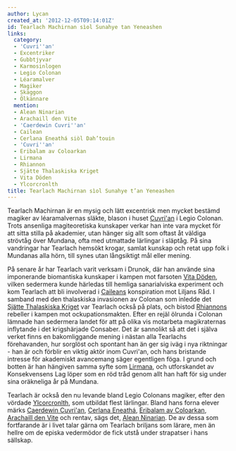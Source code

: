```yaml
---
author: Lycan
created_at: '2012-12-05T09:14:01Z'
id: Tearlach Machirnan sìol Sunahye tan Yeneashen
links:
  category:
  - 'Cuvri''an'
  - Excentriker
  - Gubbtjyvar
  - Karmosinlogen
  - Legio Colonan
  - Léaramalver
  - Magiker
  - Skäggon
  - Ölkännare
  mention:
  - Alean Ninarian
  - Arachaill den Vite
  - 'Caerdewin Cuvri''an'
  - Cailean
  - Cerlana Eneathá siòl Dah’touin
  - 'Cuvri''an'
  - Eribalam av Coloarkan
  - Lirmana
  - Rhiannon
  - Sjätte Thalaskiska Kriget
  - Vita Döden
  - Ylcorcronlth
title: Tearlach Machirnan sìol Sunahye t’an Yeneashen
---
```


Tearlach Machirnan är en mysig och lätt excentrisk men mycket bestämd magiker av léaramalvernas
släkte, blason i huset [Cuvri'an] i Legio Colonan. Trots ansenliga magiteoretiska kunskaper verkar
han inte vara mycket för att sitta stilla på akademier, utan hänger sig allt som oftast åt väldiga
strövtåg över Mundana, ofta med utmattade lärlingar i släptåg. På sina vandringar har Tearlach
hemsökt krogar, samlat kunskap och retat upp folk i Mundanas alla hörn, till synes utan långsiktigt
mål eller mening.

På senare år har Tearlach varit verksam i Drunok, där han använde sina imponerande biomantiska
kunskaper i kampen mot farsoten [Vita Döden], vilken sedermera kunde härledas till hemliga
sanarialviska experiment och kom Tearlach att bli involverad i [Caileans] konspiration mot Liljans
Råd. I samband med den thalaskiska invasionen av Colonan som inledde det [Sjätte Thalaskiska Kriget]
var Tearlach också på plats, och bistod [Rhiannons] rebeller i kampen mot ockupationsmakten. Efter
en rejäl ölrunda i Colonan lämnade han sedermera landet för att på olika vis motarbeta magikraternas
inflytande i det krigshärjade Consaber. Det är sannolikt så att det i själva verket finns en
bakomliggande mening i nästan alla Tearlachs förehavanden, hur sorglöst och spontant han än ger sig
iväg i nya riktningar - han är och förblir en viktig aktör inom Cuvri'an, och hans bristande
intresse för akademiskt avancemang säger egentligen föga. I grund och botten är han hängiven samma
syfte som [Lirmana], och utforskandet av Konsekvensens Lag löper som en röd tråd genom allt han haft
för sig under sina oräkneliga år på Mundana.

Tearlach är också den nu levande bland Legio Colonans magiker, efter den vördade [Ylcorcronlth], som
utbildat flest lärlingar. Bland hans forna elever märks [Caerdewin Cuvri'an], [Cerlana Eneathá],
[Eribalam av Coloarkan], [Arachaill den Vite] och rentav, sägs det, [Alean Ninarian]. De av dessa
som fortfarande är i livet talar gärna om Tearlach briljans som lärare, men än hellre om de episka
vedermödor de fick utstå under strapatser i hans sällskap.

  [Cuvri'an]: Cuvrian
  [Vita Döden]: Vita_Döden
  [Caileans]: Cailean
  [Sjätte Thalaskiska Kriget]: Sjätte_Thalaskiska_Kriget
  [Rhiannons]: Rhiannon
  [Lirmana]: Lirmana
  [Ylcorcronlth]: Ylcorcronlth
  [Caerdewin Cuvri'an]: Caerdewin_Cuvrian
  [Cerlana Eneathá]: Cerlana_Eneathá_siòl_Dahtouin
  [Eribalam av Coloarkan]: Eribalam_av_Coloarkan
  [Arachaill den Vite]: Arachaill_den_Vite
  [Alean Ninarian]: Alean_Ninarian